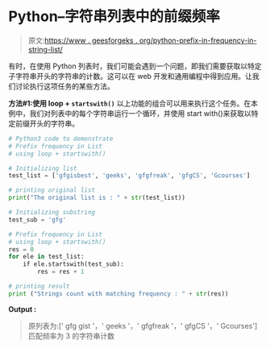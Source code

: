 # Python–字符串列表中的前缀频率

> 原文:[https://www . geesforgeks . org/python-prefix-in-frequency-in-string-list/](https://www.geeksforgeeks.org/python-prefix-frequency-in-string-list/)

有时，在使用 Python 列表时，我们可能会遇到一个问题，即我们需要获取以特定子字符串开头的字符串的计数。这可以在 web 开发和通用编程中得到应用。让我们讨论执行这项任务的某些方法。

**方法#1:使用 loop + `startswith()`**
以上功能的组合可以用来执行这个任务。在本例中，我们对列表中的每个字符串运行一个循环，并使用 start with()来获取以特定前缀开头的字符串。

```py
# Python3 code to demonstrate 
# Prefix frequency in List
# using loop + startswith()

# Initializing list
test_list = ['gfgisbest', 'geeks', 'gfgfreak', 'gfgCS', 'Gcourses']

# printing original list
print("The original list is : " + str(test_list))

# Initializing substring
test_sub = 'gfg'

# Prefix frequency in List
# using loop + startswith()
res = 0
for ele in test_list:
    if ele.startswith(test_sub):
        res = res + 1

# printing result 
print ("Strings count with matching frequency : " + str(res))
```

**Output :**

> 原列表为:[' gfg gist '，' geeks '，' gfgfreak '，' gfgCS '，' Gcourses']
> 匹配频率为 3 的字符串计数